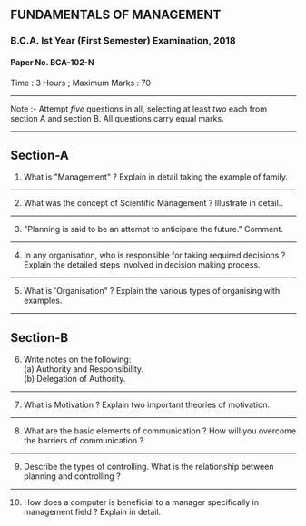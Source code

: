 ## FUNDAMENTALS OF MANAGEMENT
### B.C.A. Ist Year (First Semester) Examination, 2018
#### Paper No. BCA-102-N
Time : 3 Hours ; Maximum Marks : 70

***

Note :- Attempt _five_ questions in all, selecting at least _two_ each from section A and section B. All questions carry equal marks.

***

## **Section-A**

1. What is "Management" ? Explain in detail taking the example of family.

***

2. What was the concept of Scientific Management ? Illustrate in detail..

***

3. "Planning is said to be an attempt to anticipate the future." Comment.

***

4. In any organisation, who is responsible for taking required decisions ? Explain the detailed steps involved in decision making process.

***

5. What is 'Organisation" ? Explain the various types of organising with examples.

***

## **Section-B**

6. Write notes on the following:
<br>(a) Authority and Responsibility.
<br>(b) Delegation of Authority.

***

7. What is Motivation ? Explain two important theories of motivation.

***

8. What are the basic elements of communication ? How will you overcome the barriers of communication ?

***

9. Describe the types of controlling. What is the relationship between planning and controlling ?

***

10. How does a computer is beneficial to a manager specifically in management field ? Explain in detail.